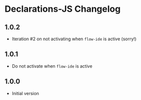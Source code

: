 # Declarations-JS Changelog

## 1.0.2

- Iteration #2 on not activating when `flow-ide` is active (sorry!)

## 1.0.1

- Do not activate when `flow-ide` is active

## 1.0.0

- Initial version
